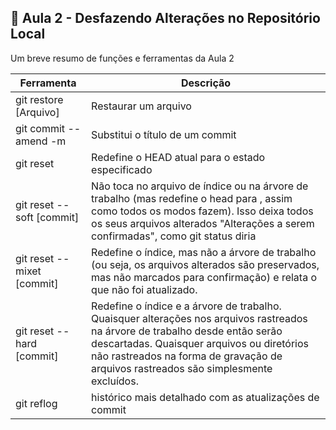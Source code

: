 ## 🚩 Aula 2 - Desfazendo Alterações no Repositório Local

Um breve resumo de funções e ferramentas da Aula 2

| Ferramenta | Descrição |
| -----------|-----------|
| git restore [Arquivo] | Restaurar um arquivo |
| git commit --amend -m | Substitui o título de um commit |
| git reset | Redefine o HEAD atual para o estado especificado |
| git reset --soft [commit] | Não toca no arquivo de índice ou na árvore de trabalho (mas redefine o head para <commit>, assim como todos os modos fazem). Isso deixa todos os seus arquivos alterados "Alterações a serem confirmadas", como git status diria |
| git reset --mixet [commit] | Redefine o índice, mas não a árvore de trabalho (ou seja, os arquivos alterados são preservados, mas não marcados para confirmação) e relata o que não foi atualizado. |
| git reset --hard [commit] | Redefine o índice e a árvore de trabalho. Quaisquer alterações nos arquivos rastreados na árvore de trabalho desde então <commit>serão descartadas. Quaisquer arquivos ou diretórios não rastreados na forma de gravação de arquivos rastreados são simplesmente excluídos. |
| git reflog | histórico mais detalhado com as atualizações de commit |